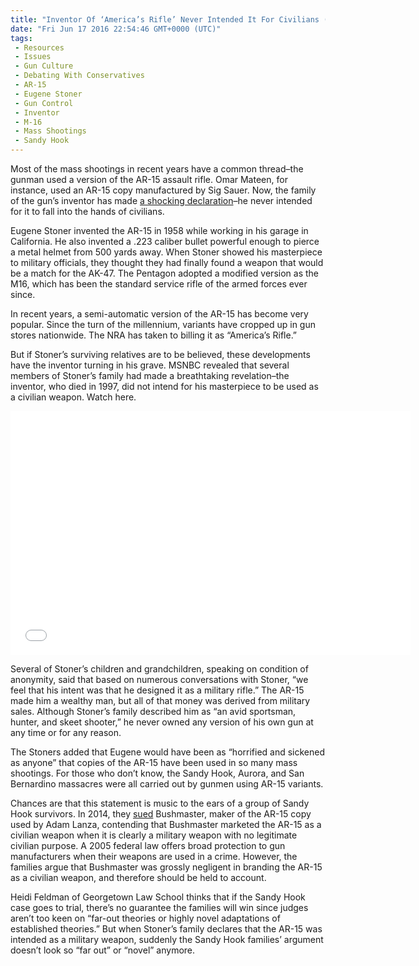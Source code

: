 ```yaml
---
title: "Inventor Of ‘America’s Rifle’ Never Intended It For Civilians (WITH VIDEO)"
date: "Fri Jun 17 2016 22:54:46 GMT+0000 (UTC)"
tags: 
 - Resources
 - Issues
 - Gun Culture
 - Debating With Conservatives
 - AR-15
 - Eugene Stoner
 - Gun Control
 - Inventor
 - M-16
 - Mass Shootings
 - Sandy Hook
---
```

<p><!--OffDef--></p><p><!--Ads1--></p><p>Most of the mass shootings in recent years have a common thread&#x2013;the gunman used a version of the AR-15 assault rifle. Omar Mateen, for instance, used an AR-15 copy manufactured by Sig Sauer. Now, the family of the gun&#x2019;s inventor has made <a href="http://www.nbcnews.com/news/us-news/family-ar-15-inventor-speaks-out-n593356" onclick="__gaTracker(&apos;send&apos;, &apos;event&apos;, &apos;outbound-article&apos;, &apos;http://www.nbcnews.com/news/us-news/family-ar-15-inventor-speaks-out-n593356&apos;, &apos;a shocking declaration&apos;);">a shocking declaration</a>&#x2013;he never intended for it to fall into the hands of civilians.</p><p>Eugene Stoner invented the AR-15 in 1958 while working in his garage in California. He also invented a .223 caliber bullet powerful enough to pierce a metal helmet from 500 yards away. When Stoner showed his masterpiece to military officials, they thought they had finally found a weapon that would be a match for the AK-47. The Pentagon adopted a modified version as the M16,&#xA0;which has been the standard service rifle of the armed forces ever since.</p><p>In recent years, a semi-automatic version of the AR-15 has become very popular. Since the turn of the millennium, variants have cropped up in gun stores nationwide. The NRA has taken to billing it as &#x201C;America&#x2019;s Rifle.&#x201D;</p><p>But if Stoner&#x2019;s surviving relatives are to be believed, these developments have the inventor turning in his grave. MSNBC&#xA0;revealed that several members of Stoner&#x2019;s family&#xA0;had made a breathtaking revelation&#x2013;the inventor, who died in 1997,&#xA0;did not intend for his masterpiece to be used as a civilian weapon. Watch here.</p><p><span class="embed-youtube" style="text-align:center; display: block;"><iframe class="youtube-player" type="text/html" width="640" height="390" src="//www.youtube.com/embed/DgZhU3RoLeY?version=3&amp;rel=1&amp;fs=1&amp;autohide=2&amp;showsearch=0&amp;showinfo=1&amp;iv_load_policy=1&amp;wmode=transparent" allowfullscreen="true" style="border:0;"></iframe></span></p><p>Several of Stoner&#x2019;s children and grandchildren, speaking on condition of anonymity, said that based on numerous conversations with Stoner, &#x201C;we feel that his intent was that he designed it as a military rifle.&#x201D; The AR-15 made him a wealthy man, but&#xA0;all of that money was derived from military sales. Although Stoner&#x2019;s family described him as &#x201C;an avid sportsman, hunter, and skeet shooter,&#x201D; he never owned any version of his own gun at any time or for any reason.</p><p>The Stoners added that Eugene would have been as &#x201C;horrified and sickened as anyone&#x201D; that copies of the AR-15 have been used in so many mass shootings. For those who don&#x2019;t know, the Sandy Hook, Aurora, and San Bernardino massacres were all carried out by gunmen using AR-15 variants.</p><p>Chances are that this statement is music to the ears of a group of Sandy Hook survivors. In 2014, they <a href="http://www.nytimes.com/2016/06/15/nyregion/in-newtown-families-suit-against-maker-of-the-ar-15-rifle-surprising-progress.html" onclick="__gaTracker(&apos;send&apos;, &apos;event&apos;, &apos;outbound-article&apos;, &apos;http://www.nytimes.com/2016/06/15/nyregion/in-newtown-families-suit-against-maker-of-the-ar-15-rifle-surprising-progress.html&apos;, &apos;sued&apos;);">sued</a> Bushmaster, maker of the AR-15 copy used by Adam Lanza, contending that Bushmaster marketed&#xA0;the AR-15 as a civilian weapon when it is clearly a military weapon with no legitimate civilian purpose. A 2005 federal law offers broad protection to gun manufacturers when their weapons are used in a crime. However, the families argue that&#xA0;Bushmaster was grossly negligent in branding the AR-15 as a civilian weapon, and therefore should be held to account.</p><p><!--Ads2--></p><p>Heidi Feldman of Georgetown Law School thinks that if the Sandy Hook case goes to trial, there&#x2019;s no guarantee the families will win since judges aren&#x2019;t too keen on &#x201C;far-out theories or highly novel adaptations of established theories.&#x201D; But&#xA0;when Stoner&#x2019;s family declares that the AR-15 was intended as a military weapon, suddenly the Sandy Hook families&#x2019; argument doesn&#x2019;t look so &#x201C;far out&#x201D; or &#x201C;novel&#x201D; anymore.</p>